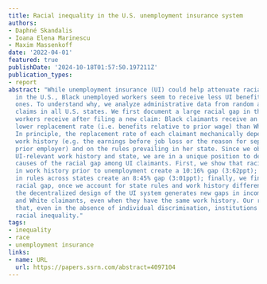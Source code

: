 ```yaml
---
title: Racial inequality in the U.S. unemployment insurance system
authors:
- Daphné Skandalis
- Ioana Elena Marinescu
- Maxim Massenkoff
date: '2022-04-01'
featured: true
publishDate: '2024-10-18T01:57:50.197211Z'
publication_types:
- report
abstract: "While unemployment insurance (UI) could help attenuate racial income disparities
  in the U.S., Black unemployed workers seem to receive less UI benefits than White
  ones. To understand why, we analyze administrative data from random audits on UI
  claims in all U.S. states. We first document a large racial gap in the UI that unemployed
  workers receive after filing a new claim: Black claimants receive an 18:28% (6:51ppt)
  lower replacement rate (i.e. benefits relative to prior wage) than White claimants.
  In principle, the replacement rate of each claimant mechanically depends on her
  work history (e.g. the earnings before job loss or the reason for separation from
  prior employer) and on the rules prevailing in her state. Since we observe claimants'
  UI-relevant work history and state, we are in a unique position to decompose the
  causes of the racial gap among UI claimants. First, we show that racial differences
  in work history prior to unemployment create a 10:16% gap (3:62ppt); second, differences
  in rules across states create an 8:45% gap (3:01ppt); finally, we find no residual
  racial gap, once we account for state rules and work history differences. Thus,
  the decentralized design of the UI system generates new gaps in income between Black
  and White claimants, even when they have the same work history. Our results highlight
  that, even in the absence of individual discrimination, institutions can perpetuate
  racial inequality."
tags:
- inequality
- race
- unemployment insurance
links:
- name: URL
  url: https://papers.ssrn.com/abstract=4097104
---
```

